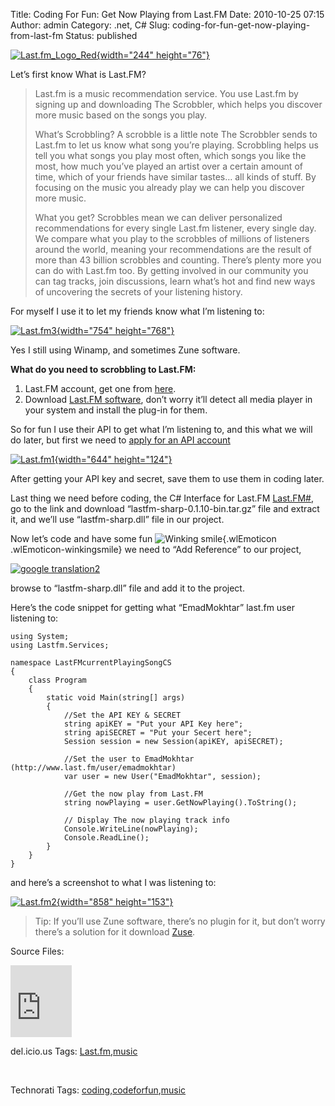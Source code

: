 Title: Coding For Fun: Get Now Playing from Last.FM
Date: 2010-10-25 07:15
Author: admin
Category: .net, C#
Slug: coding-for-fun-get-now-playing-from-last-fm
Status: published

[![Last.fm\_Logo\_Red](http://www.emadmokhtar.com/wp-content/uploads/2011/11/Last.fm_Logo_Red_thumb.jpg "Last.fm_Logo_Red"){width="244"
height="76"}](http://www.emadmokhtar.com/wp-content/uploads/2011/11/Last.fm_Logo_Red_2.jpg)

Let’s first know What is Last.FM?

> Last.fm is a music recommendation service. You use Last.fm by signing
> up and downloading The Scrobbler, which helps you discover more music
> based on the songs you play.
>
> What’s Scrobbling? A scrobble is a little note The Scrobbler sends to
> Last.fm to let us know what song you’re playing. Scrobbling helps us
> tell you what songs you play most often, which songs you like the
> most, how much you’ve played an artist over a certain amount of time,
> which of your friends have similar tastes… all kinds of stuff. By
> focusing on the music you already play we can help you discover more
> music.
>
> What you get? Scrobbles mean we can deliver personalized
> recommendations for every single Last.fm listener, every single day.
> We compare what you play to the scrobbles of millions of listeners
> around the world, meaning your recommendations are the result of more
> than 43 billion scrobbles and counting. There’s plenty more you can do
> with Last.fm too. By getting involved in our community you can tag
> tracks, join discussions, learn what’s hot and find new ways of
> uncovering the secrets of your listening history.

For myself I use it to let my friends know what I’m listening to:

[![Last.fm3](http://www.emadmokhtar.com/wp-content/uploads/2011/11/Last.fm3_thumb.jpg "Last.fm3"){width="754"
height="768"}](http://www.emadmokhtar.com/wp-content/uploads/2011/11/Last.fm3.jpg)

Yes I still using Winamp, and sometimes Zune software.

**What do you need to scrobbling to Last.FM:**

1.  Last.FM account, get one from [here](http://www.last.fm/join).
2.  Download [Last.FM software](http://www.last.fm/download), don’t
    worry it’ll detect all media player in your system and install the
    plug-in for them.

So for fun I use their API to get what I’m listening to, and this what
we will do later, but first we need to [apply for an API
account](http://www.last.fm/api/account)

[![Last.fm1](http://www.emadmokhtar.com/wp-content/uploads/2011/11/Last.fm1_thumb.jpg "Last.fm1"){width="644"
height="124"}](http://www.emadmokhtar.com/wp-content/uploads/2011/11/Last.fm1.jpg)

After getting your API key and secret, save them to use them in coding
later.

Last thing we need before coding, the C\# Interface for Last.FM
[Last.FM\#](http://code.google.com/p/lastfm-sharp/), go to the link and
download “lastfm-sharp-0.1.10-bin.tar.gz” file and extract it, and we’ll
use “lastfm-sharp.dll” file in our project.

Now let’s code and have some fun ![Winking
smile](http://www.emadmokhtar.com/wp-content/uploads/2011/11/wlEmoticon-winkingsmile_2.png){.wlEmoticon
.wlEmoticon-winkingsmile} we need to “Add Reference” to our project,

[![google
translation2](http://www.emadmokhtar.com/wp-content/uploads/2011/11/google-translation2_thumb.jpg "google translation2")](http://www.emadmokhtar.com/wp-content/uploads/2011/11/google-translation2.jpg)

browse to “lastfm-sharp.dll” file and add it to the project.

Here’s the code snippet for getting what “EmadMokhtar” last.fm user
listening to:

``` {.brush: .csharp;}
using System;
using Lastfm.Services;

namespace LastFMcurrentPlayingSongCS
{
    class Program
    {
        static void Main(string[] args)
        {
            //Set the API KEY & SECRET
            string apiKEY = "Put your API Key here";
            string apiSECRET = "Put your Secert here";
            Session session = new Session(apiKEY, apiSECRET);

            //Set the user to EmadMokhtar (http://www.last.fm/user/emadmokhtar)
            var user = new User("EmadMokhtar", session);

            //Get the now play from Last.FM
            string nowPlaying = user.GetNowPlaying().ToString();

            // Display The now playing track info
            Console.WriteLine(nowPlaying);
            Console.ReadLine();
        }
    }
}
```

and here’s a screenshot to what I was listening to:

[![Last.fm2](http://www.emadmokhtar.com/wp-content/uploads/2011/11/Last.fm2_thumb_2.jpg "Last.fm2"){width="858"
height="153"}](http://www.emadmokhtar.com/wp-content/uploads/2011/11/Last.fm2_2.jpg)

> Tip: If you’ll use Zune software, there’s no plugin for it, but don’t
> worry there’s a solution for it download [Zuse](http://zusefm.org/).

Source Files:

<iframe style="background-color: #fcfcfc; width: 98px; height: 115px; padding: 0px;" title="Preview" src="http://cid-7d7052e2d56ee805.office.live.com/embedicon.aspx/MyBlogFolder/LastFMcurrentPlayingSongCS.zip" frameborder="0" marginwidth="0" marginheight="0" scrolling="no" width="320" height="240"></iframe>

<div
id="scid:0767317B-992E-4b12-91E0-4F059A8CECA8:f3178255-386d-4966-9559-cbaca04a5625"
class="wlWriterEditableSmartContent"
style="margin: 0px; display: inline; float: none; padding: 0px;">

del.icio.us Tags:
[Last.fm](http://del.icio.us/popular/Last.fm),[music](http://del.icio.us/popular/music)

</div>

 

<div
id="scid:0767317B-992E-4b12-91E0-4F059A8CECA8:3c2aba9e-d999-4f6f-8087-90c327d2153f"
class="wlWriterEditableSmartContent"
style="margin: 0px; display: inline; float: none; padding: 0px;">

Technorati Tags:
[coding](http://technorati.com/tags/coding),[codeforfun](http://technorati.com/tags/codeforfun),[music](http://technorati.com/tags/music)

</div>
